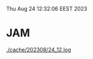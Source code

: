 Thu Aug 24 12:32:06 EEST 2023
# JAM
<a href='./cache/202308/24_12.log'>./cache/202308/24_12.log</a>
